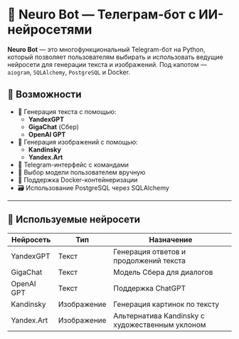 # 🤖 Neuro Bot — Телеграм-бот с ИИ-нейросетями

**Neuro Bot** — это многофункциональный Telegram-бот на Python, который позволяет пользователям выбирать и использовать ведущие нейросети для генерации текста и изображений. Под капотом — `aiogram`, `SQLAlchemy`, `PostgreSQL` и Docker.

## 🚀 Возможности

- 💬 Генерация текста с помощью:
  - **YandexGPT**
  - **GigaChat** (Сбер)
  - **OpenAI GPT**
- 🎨 Генерация изображений с помощью:
  - **Kandinsky**
  - **Yandex.Art**
- 📎 Telegram-интерфейс с командами
- 🧠 Выбор модели пользователем вручную
- 🐳 Поддержка Docker-контейнеризации
- 🗃 Использование PostgreSQL через SQLAlchemy

---

## 🧠 Используемые нейросети

| Нейросеть     | Тип        | Назначение                              |
|---------------|------------|------------------------------------------|
| YandexGPT     | Текст      | Генерация ответов и продолжений текста  |
| GigaChat      | Текст      | Модель Сбера для диалогов               |
| OpenAI GPT    | Текст      | Поддержка ChatGPT                       |
| Kandinsky     | Изображение| Генерация картинок по тексту            |
| Yandex.Art    | Изображение| Альтернатива Kandinsky с художественным уклоном |
